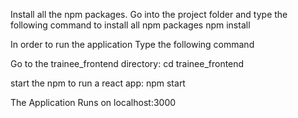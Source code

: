 Install all the npm packages. Go into the project folder and type the following command to install all npm packages
npm install

In order to run the application Type the following command

Go to the trainee_frontend directory:
cd trainee_frontend

start the npm to run a react app:
npm start

The Application Runs on localhost:3000
